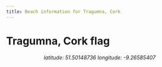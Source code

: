 ```yaml
---
title: Beach information for Tragumna, Cork
---
```

# Tragumna, Cork <span class="material-icons" color="blue">flag</span>

<div align="center"><i>latitude: 51.50148736 longitude: -9.26585407</i></div>